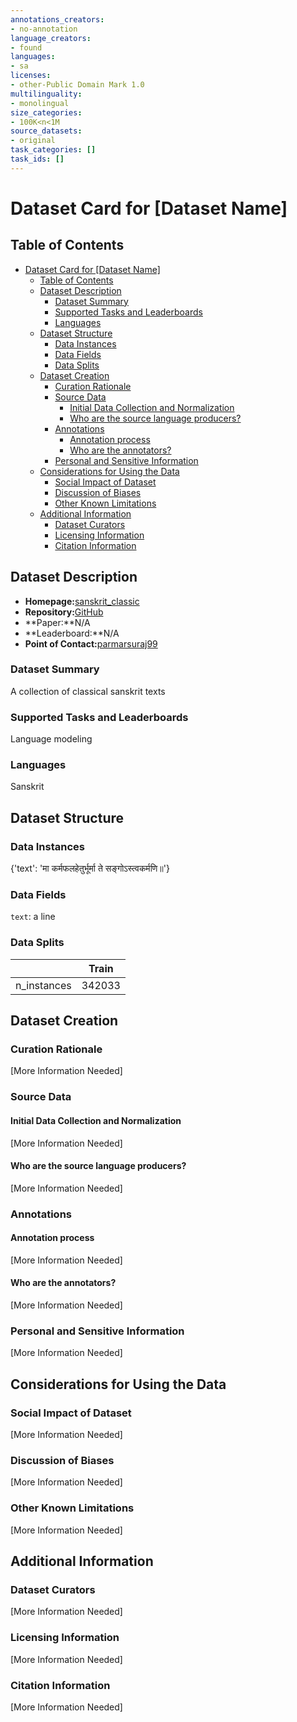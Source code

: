 ```yaml
---
annotations_creators:
- no-annotation
language_creators:
- found
languages:
- sa
licenses:
- other-Public Domain Mark 1.0
multilinguality:
- monolingual
size_categories:
- 100K<n<1M
source_datasets:
- original
task_categories: []
task_ids: []
---
```


# Dataset Card for [Dataset Name]

## Table of Contents
- [Dataset Card for [Dataset Name]](#dataset-card-for-dataset-name)
  - [Table of Contents](#table-of-contents)
  - [Dataset Description](#dataset-description)
    - [Dataset Summary](#dataset-summary)
    - [Supported Tasks and Leaderboards](#supported-tasks-and-leaderboards)
    - [Languages](#languages)
  - [Dataset Structure](#dataset-structure)
    - [Data Instances](#data-instances)
    - [Data Fields](#data-fields)
    - [Data Splits](#data-splits)
  - [Dataset Creation](#dataset-creation)
    - [Curation Rationale](#curation-rationale)
    - [Source Data](#source-data)
      - [Initial Data Collection and Normalization](#initial-data-collection-and-normalization)
      - [Who are the source language producers?](#who-are-the-source-language-producers)
    - [Annotations](#annotations)
      - [Annotation process](#annotation-process)
      - [Who are the annotators?](#who-are-the-annotators)
    - [Personal and Sensitive Information](#personal-and-sensitive-information)
  - [Considerations for Using the Data](#considerations-for-using-the-data)
    - [Social Impact of Dataset](#social-impact-of-dataset)
    - [Discussion of Biases](#discussion-of-biases)
    - [Other Known Limitations](#other-known-limitations)
  - [Additional Information](#additional-information)
    - [Dataset Curators](#dataset-curators)
    - [Licensing Information](#licensing-information)
    - [Citation Information](#citation-information)

## Dataset Description

- **Homepage:**[sanskrit_classic](https://github.com/parmarsuraj99/hf_datasets/tree/master/sanskrit_classic)
- **Repository:**[GitHub](https://github.com/parmarsuraj99/hf_datasets/tree/master/sanskrit_classic)
- **Paper:**N/A
- **Leaderboard:**N/A
- **Point of Contact:**[parmarsuraj99](parmarsuraj99@gmail.com)

### Dataset Summary

A collection of classical sanskrit texts

### Supported Tasks and Leaderboards

Language modeling

### Languages

Sanskrit

## Dataset Structure

### Data Instances

{'text': 'मा कर्मफलहेतुर्भूर्मा ते सङ्गोऽस्त्वकर्मणि॥'}

### Data Fields

`text`: a line

### Data Splits

|                   | Train  |
|-------------------|--------|
| n_instances       | 342033 |

## Dataset Creation

### Curation Rationale

[More Information Needed]

### Source Data

#### Initial Data Collection and Normalization

[More Information Needed]

#### Who are the source language producers?

[More Information Needed]

### Annotations

#### Annotation process

[More Information Needed]

#### Who are the annotators?

[More Information Needed]

### Personal and Sensitive Information

[More Information Needed]

## Considerations for Using the Data

### Social Impact of Dataset

[More Information Needed]

### Discussion of Biases

[More Information Needed]

### Other Known Limitations

[More Information Needed]

## Additional Information

### Dataset Curators

[More Information Needed]

### Licensing Information

[More Information Needed]

### Citation Information

[More Information Needed]

